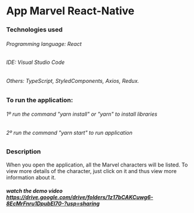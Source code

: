 # App Marvel React-Native

### Technologies used
###### Programming language: React
###### IDE: Visual Studio Code
###### Others: TypeScript, StyledComponents, Axios, Redux.

### To run the application:
###### 1º run the command "yarn install" or "yarn" to install libraries
###### 2º run the command "yarn start" to run application

### Description
When you open the application, all the Marvel characters will be listed. To view more details of the character, just click on it and thus view more information about it.

##### watch the demo video https://drive.google.com/drive/folders/1z17bCAKCuwg6-8EcMrFnru1DpubEl70-?usp=sharing 
